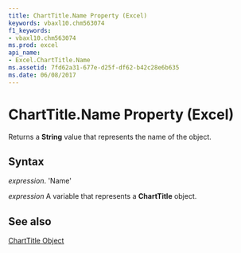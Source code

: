 ```yaml
---
title: ChartTitle.Name Property (Excel)
keywords: vbaxl10.chm563074
f1_keywords:
- vbaxl10.chm563074
ms.prod: excel
api_name:
- Excel.ChartTitle.Name
ms.assetid: 7fd62a31-677e-d25f-df62-b42c28e6b635
ms.date: 06/08/2017
---
```



# ChartTitle.Name Property (Excel)

Returns a  **String** value that represents the name of the object.


## Syntax

 _expression_. 'Name'

 _expression_ A variable that represents a **ChartTitle** object.


## See also


[ChartTitle Object](Excel.ChartTitle(objec).md)


